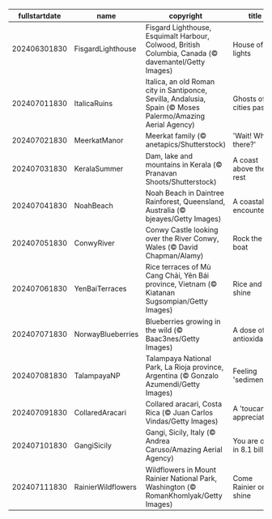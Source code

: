 |fullstartdate|name|copyright|title|image|
|--|--|--|--|--|
202406301830|FisgardLighthouse|Fisgard Lighthouse, Esquimalt Harbour, Colwood, British Columbia, Canada (© davemantel/Getty Images)|House of lights|![](/en-IN/2024/07/202406301830FisgardLighthouse.jpg)|
202407011830|ItalicaRuins|Italica, an old Roman city in Santiponce, Sevilla, Andalusia, Spain (© Moses Palermo/Amazing Aerial Agency)|Ghosts of cities past|![](/en-IN/2024/07/202407011830ItalicaRuins.jpg)|
202407021830|MeerkatManor|Meerkat family (© anetapics/Shutterstock)|'Wait! Who's there?'|![](/en-IN/2024/07/202407021830MeerkatManor.jpg)|
202407031830|KeralaSummer|Dam, lake and mountains in Kerala (© Pranavan Shoots/Shutterstock)|A coast above the rest|![](/en-IN/2024/07/202407031830KeralaSummer.jpg)|
202407041830|NoahBeach|Noah Beach in Daintree Rainforest, Queensland, Australia (© bjeayes/Getty Images)|A coastal encounter|![](/en-IN/2024/07/202407041830NoahBeach.jpg)|
202407051830|ConwyRiver|Conwy Castle looking over the River Conwy, Wales (© David Chapman/Alamy)|Rock the boat|![](/en-IN/2024/07/202407051830ConwyRiver.jpg)|
202407061830|YenBaiTerraces|Rice terraces of Mù Cang Chải, Yên Bái province, Vietnam (© Kiatanan Sugsompian/Getty Images)|Rice and shine|![](/en-IN/2024/07/202407061830YenBaiTerraces.jpg)|
202407071830|NorwayBlueberries|Blueberries growing in the wild (© Baac3nes/Getty Images)|A dose of antioxidants|![](/en-IN/2024/07/202407071830NorwayBlueberries.jpg)|
202407081830|TalampayaNP|Talampaya National Park, La Rioja province, Argentina (© Gonzalo Azumendi/Getty Images)|Feeling 'sedimental'?|![](/en-IN/2024/07/202407081830TalampayaNP.jpg)|
202407091830|CollaredAracari|Collared aracari, Costa Rica (© Juan Carlos Vindas/Getty Images)|A 'toucan' of appreciation|![](/en-IN/2024/07/202407091830CollaredAracari.jpg)|
202407101830|GangiSicily|Gangi, Sicily, Italy (© Andrea Caruso/Amazing Aerial Agency)|You are one in 8.1 billion|![](/en-IN/2024/07/202407101830GangiSicily.jpg)|
202407111830|RainierWildflowers|Wildflowers in Mount Rainier National Park, Washington (© RomanKhomlyak/Getty Images)|Come Rainier or shine|![](/en-IN/2024/07/202407111830RainierWildflowers.jpg)|
